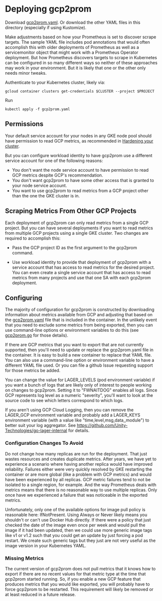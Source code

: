 # Deploying gcp2prom

Download [gcp2prom.yaml](gcp2prom.yaml).  Or download the other
YAML files in this directory (especially if using Kustomize).

Make adjustments based on how your Prometheus is set to discover scrape
targets.  The sample YAML file includes pod annotations that would often
accomplish this with older deployments of Prometheus as well as a
servicemonitor object that might work with a Prometheus Operator
deployment.  But how Prometheus discovers targets to scrape in Kubernetes
can be configured in so many different ways so neither of these approaches
may work in your environment.  But it is likely that one or the other only
needs minor tweaks.

Authenticate to your Kubernetes cluster, likely via:

    gcloud container clusters get-credentials $CLUSTER --project $PROJECT

Run

    kubectl apply -f gcp2prom.yaml

## Permissions

Your default service account for your nodes in any GKE node pool should have
permission to read GCP metrics, as recommended in [Hardening your cluster](
https://cloud.google.com/kubernetes-engine/docs/how-to/hardening-your-cluster#use_least_privilege_sa).

But you can configure workload identity to have gcp2prom use a different
service account for one of the following reasons:

* You don't want the node service account to have permission to read
    GCP metrics despite GCP's recommendation.
* You don't want gcp2prom to have some other access that is granted
    to your node service account.
* You want to use gcp2prom to read metrics from a GCP project other
    than the one the GKE cluster is in.

## Scraping Metrics From Other GCP Projects

Each deployment of gcp2prom can only read metrics from a single GCP project.
But you can have several deployments if you want to read metrics from
multiple GCP projects using a single GKE cluster.  Two changes are required
to accomplish this:

* Pass the GCP project ID as the first argument to the gcp2prom command.

* Use workload identity to provide that deployment of gcp2prom with a
    service account that has access to read metrics for the desired project.
    You can even create a single service account that has access to read
    metrics from many projects and use that one SA with each gcp2prom
    deployment.

## Configuring

The majority of configuration for gcp2prom is constructed by downloading
information about metrics available from GCP and adjusting that based on
the [gcp2prom.yaml](/gcp2prom.yaml) file that is included in the container.
In the unlikely event that you need to exclude some metrics from being
exported, then you can use command-line options or environment variables to
do this (see [gcp2prom.go](/cmd/gcp2prom/gcp2prom.go) for those details).

If there are GCP metrics that you want to export that are not currently
supported, then you'll need to update or replace the gcp2prom.yaml file
in the container.  It is easy to build a new container to replace that
YAML file.  You can also use a command-line option or environment
variable to have a different YAML file used.  Or you can file a github
Issue requesting support for those metrics be added.

You can change the value for LAGER_LEVELS (pod environment variable)
if you want a bunch of logs that are likely only of interest to people
working on changes to gcp2prom.  Setting it to "FWNAITDOG" enables all
logs.  Since GCP represents log level as a numeric "severity", you'll
want to look at the source code to see which letters correspond to
which logs.

If you aren't using GCP Cloud Logging, then you can remove the LAGER_GCP
environment variable and probably add a LAGER_KEYS environment variable
(with a value like "time,level,msg,data,,module") to better suit your log
aggregator.  See https://github.com/Unity-Technologies/go-lager-internal for details.

### Configuration Changes To Avoid

Do not change how many replicas are run for the deployment.  That just
wastes resources and creates duplicate metrics.  After years, we have yet
to experience a scenario where having another replica would have improved
reliability.  Failures either were very quickly resolved by GKE restarting
the container or are more global (like a problem with GCP metrics) and
would have been experienced by all replicas.  GCP metric failures tend to
not be isolated to a single region, for example.  And the way Prometheus
deals with metrics means that there is no reasonable way to use multiple
replicas.  Only once have we experienced a failure that was noticeable
in the exported metrics.

Unfortunately, only one of the available options for image pull policy
is reasonable here: IfNotPresent.  Using Always or Never likely means
you shouldn't or can't use Docker Hub directly.  If there were a policy
that just checked the date of the image even once per week and would
pull the image if it had been updated, then we could use more generic
image tags like v1 or v1.2 such that you could get an update by just
forcing a pod restart.  We create such generic tags but they just are
not very useful as the image version in your Kubernetes YAML.

### Missing Metrics

The current version of gcp2prom does not pull metrics that it knows how
to export if there are no recent values for that metric type at the time
that gcp2prom started running.  So, if you enable a new GCP feature that
produces metrics that you would like exported, you will probably have to
force gcp2prom to be restarted.  This requirement will likely be removed
or at least reduced in a future release.

